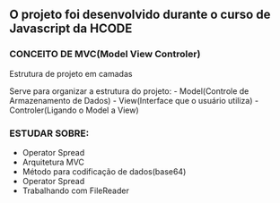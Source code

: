 ## O projeto foi desenvolvido durante o curso de Javascript da HCODE

### CONCEITO DE MVC(Model View Controler)
<p> Estrutura de projeto em camadas
<p> Serve para organizar a estrutura do projeto: 
    - Model(Controle de Armazenamento de Dados)
    - View(Interface que o usuário utiliza)
    - Controler(Ligando o Model a View)


### ESTUDAR SOBRE:

<ul>
    <li>Operator Spread</li>
    <li>Arquitetura MVC</li>
    <li>Método para codificação de dados(base64)</li>
    <li>Operator Spread</li>
    <li>Trabalhando com FileReader</li>
</li>